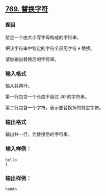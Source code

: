 ## [769. 替换字符](https://www.acwing.com/problem/content/771/)

### 题目

给定一个由大小写字母构成的字符串。

把该字符串中特定的字符全部用字符 `#` 替换。

请你输出替换后的字符串。

### 输入格式

输入共两行。

第一行包含一个长度不超过 *30* 的字符串。

第二行包含一个字符，表示要替换掉的特定字符。

### 输出格式

输出共一行，为替换后的字符串。

### 输入样例：

```
hello
l
```

### 输出样例：

```
he##o
```
